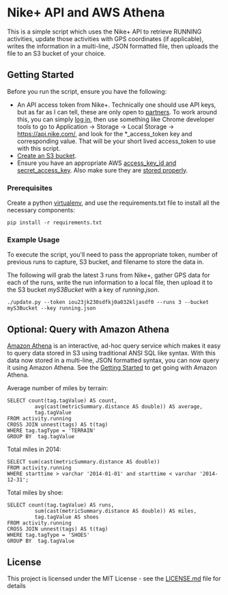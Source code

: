 # Nike+ API and AWS Athena

This is a simple script which uses the Nike+ API to retrieve RUNNING activities, update those activities with GPS coordinates (if applicable), writes the information in a multi-line, JSON formatted file, then uploads the file to an S3 bucket of your choice. 

## Getting Started

Before you run the script, ensure you have the following:
* An API access token from Nike+. Technically one should use API keys, but as far as I can tell, these are only open to
[partners](https://developer.nike.com/contact-us.html). To work around this, you can simply [log in](https://developer.nike.com/content/nike-developer-cq/us/en_us/index/login.html), then use something like Chrome developer tools to go to Application -> Storage -> Local Storage -> https://api.nike.com/, and look for the *_access_token key and corresponding value. That will be your short lived access_token to use with this script.
* [Create an S3 bucket](http://docs.aws.amazon.com/AmazonS3/latest/gsg/CreatingABucket.html).
* Ensure you have an appropriate AWS [access_key_id and secret_access_key](http://docs.aws.amazon.com/IAM/latest/UserGuide/id_credentials_access-keys.html). Also make sure they are [stored properly](http://docs.aws.amazon.com/cli/latest/userguide/cli-chap-getting-started.html).

### Prerequisites

Create a python [virtualenv](http://docs.python-guide.org/en/latest/dev/virtualenvs/), and use the requirements.txt file to install all the necessary components:

```
pip install -r requirements.txt
```

### Example Usage

To execute the script, you'll need to pass the appropriate token, number of previous runs to capture, S3 bucket, and filename to store the data in. 

The following will grab the latest 3 runs from Nike+, gather GPS data for each of the runs, write the run information to a local file, then upload it to the S3 bucket *myS3Bucket* with a key of *running.json*.

```
./update.py --token iou23jk230sdfkj0a032kljasdf0 --runs 3 --bucket myS3Bucket --key running.json
```

## Optional: Query with Amazon Athena

[Amazon Athena](https://aws.amazon.com/athena/) is an interactive, ad-hoc query service which makes it easy to query data stored in S3 using traditional ANSI SQL like syntax. With this data now stored in a multi-line, JSON formatted syntax, you can now query it using Amazon Athena. See the [Getting Started](https://docs.aws.amazon.com/athena/latest/ug/getting-started.html) to get going with Amazon Athena.

Average number of miles by terrain:
```
SELECT count(tag.tagValue) AS count,
         avg(cast(metricSummary.distance AS double)) AS average,
         tag.tagValue
FROM activity.running
CROSS JOIN unnest(tags) AS t(tag)
WHERE tag.tagType = 'TERRAIN'
GROUP BY  tag.tagValue
```

Total miles in 2014:
```
SELECT sum(cast(metricSummary.distance AS double))
FROM activity.running
WHERE starttime > varchar '2014-01-01' and starttime < varchar '2014-12-31';
```

Total miles by shoe:
```
SELECT count(tag.tagValue) AS runs,
         sum(cast(metricSummary.distance AS double)) AS miles,
         tag.tagValue AS shoes
FROM activity.running
CROSS JOIN unnest(tags) AS t(tag)
WHERE tag.tagType = 'SHOES'
GROUP BY  tag.tagValue
```

## License

This project is licensed under the MIT License - see the [LICENSE.md](LICENSE.md) file for details